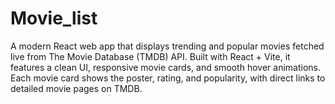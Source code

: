 # Movie_list
A modern React web app that displays trending and popular movies fetched live from The Movie Database (TMDB) API. Built with React + Vite, it features a clean UI, responsive movie cards, and smooth hover animations. Each movie card shows the poster, rating, and popularity, with direct links to detailed movie pages on TMDB.
